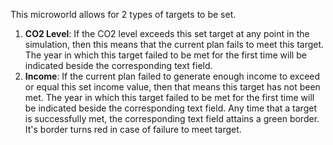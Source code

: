 This microworld allows for 2 types of targets to be set.
1. **CO2 Level**: If the CO2 level exceeds this set target at any point in the simulation, then this means that the current plan fails to meet this target. The year in which this target failed to be met for the first time will be indicated beside the corresponding text field.
2. **Income**: If the current plan failed to generate enough income to exceed or equal this set income value, then that means this target has not been met. The year in which this target failed to be met for the first time will be indicated beside the corresponding text field.
Any time that a target is successfully met, the corresponding text field attains a green border. It's border turns red in case of failure to meet target.